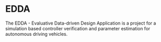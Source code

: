 # EDDA
The EDDA - Evaluative Data-driven Design Application is a project for a simulation based controller verification and parameter estimation for autonomous driving vehicles.
